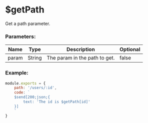 # $getPath
Get a path parameter.

### Parameters:
| Name        | Type        | Description                          | Optional |
| ----------- | ----------- | ------------------------------------ | -------- |
| param       | String      | The param in the path to get.        | false    |

### Example:
```js
module.exports = {
    path: '/users/:id',
    code: `
    $send[200;json;{
        text: 'The id is $getPath[id]'
    }]
    `
}
```
